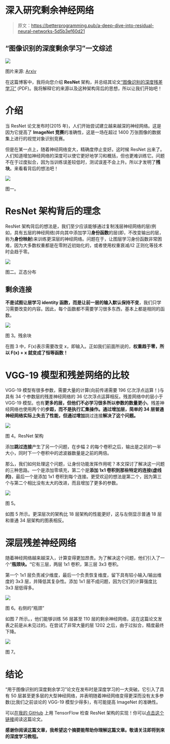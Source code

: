 # 深入研究剩余神经网络

> 原文：<https://betterprogramming.pub/a-deep-dive-into-residual-neural-networks-5d5b3ef60d21>

## “图像识别的深度剩余学习”一文综述

![](img/36c3034de788d07f5d1f7b1c1ccc1ebc.png)

图片来源: [Arxiv](https://arxiv.org/pdf/1512.03385.pdf)

在这篇博客中，我将向您介绍 **ResNet** 架构，并总结其论文[“图像识别的深度残差学习”](https://arxiv.org/pdf/1512.03385.pdf) (PDF)。我将解释它的来源以及这种架构背后的思想，所以让我们开始吧！

# 介绍

当 ResNet 论文发布时(2015 年)，人们开始尝试建立越来越深的神经网络。这是因为它提高了 **ImageNet 竞赛**的准确性，这是一场在超过 1400 万张图像的数据集上进行的视觉对象识别竞赛。

但是在某一点上，随着神经网络变大，精确度停止变好。这时候 ResNet 出来了。人们知道增加神经网络的深度可以使它更好地学习和概括，但也更难训练它。问题不在于过度拟合，因为当训练误差较低时，测试误差不会上升。所以才发明了**残块**。来看看背后的想法吧！

![](img/6bc0ae06117ac37c4c5b8b6cef7cbdd1.png)

图一。

# ResNet 架构背后的理念

ResNet 架构背后的想法是，我们至少应该能够通过复制浅层神经网络的层(例如，具有五层的神经网络)并向其中添加学习**身份函数**的层(即，不改变输出的层，称为**身份映射**)来训练更深层的神经网络。问题在于，让图层学习身份函数非常困难，因为大多数权重都是在零附近初始化的，或者使用权重衰减/l2 正则化等技术时会趋于零。

![](img/c75e6311affcab112b3aece897b989f5.png)

图二。正态分布

## 剩余连接

**不是试图让层学习 identity 函数，而是让前一层的输入默认保持不变**，我们只学习需要改变的内容。因此，每个函数都不需要学习很多东西，基本上都是相同的函数。

![](img/46d04d8ac30226b55467205d0ac44cdc.png)

图 3。残余块

在图 3 中，F(x)表示需要改变 x，即输入。正如我们前面所说的，**权重趋于零，所以 F(x) + x 就变成了恒等函数！**

# VGG-19 模型和残差网络的比较

VGG-19 模型有很多参数，需要大量的计算(向前传递需要 196 亿次浮点运算！)与具有 34 个参数层的残差神经网络的 36 亿次浮点运算相反。残差网络中的层小于 VGG-19 模型。也有**更多的层，但他们不必学习很多所以参数的数量更小**。残差神经网络也使用两个的**步距，而不是执行汇集操作。通过增加层，简单的 34 层普通神经网络实际上失去了性能，但通过增加**跳过连接**解决了这个问题。**

![](img/2b9613d2b6e8e9a5abf3ff8363d5f432.png)

图 4。ResNet 架构

添加**跳过连接**产生了另一个问题，在步幅 2 的每个卷积之后，输出是之前的一半大小，同时下一个卷积中的滤波器数量是之前的两倍。

那么，我们如何处理这个问题，让身份功能发挥作用呢？本文探讨了解决这一问题的三种思路。一个是添加零填充，第二个是**添加 1x1 卷积到那些特定的连接(虚线的)**，最后一个是添加 1x1 卷积到每个连接。更受欢迎的想法是第二个，因为第三个与第二个相比没有太大的改进，而且增加了更多的参数。

![](img/205971852e1d18e6bc3fcc4e19458b99.png)

图 5。

如图 5 所示。更深层次的架构比 18 层架构的性能更好，这与左侧显示普通 18 层和普通 34 层架构的图表相反。

# 深层残差神经网络

随着神经网络越来越深入，计算变得更加昂贵。为了解决这个问题，他们引入了一个“**瓶颈块。**“它有三层，两层 1x1 卷积，第三层 3x3 卷积。

第一个 1x1 层负责减少维度，最后一个负责恢复维度，留下具有较小输入/输出维度的 3x3 层，并降低其复杂性。添加 1x1 层不成问题，因为它们的计算强度比 3x3 层低得多。

![](img/6d1c5f857595554464a22ab5f76caddd.png)

图 6。右侧的“瓶颈”

如图 7 所示。，他们能够训练 56 层甚至 110 层的剩余神经网络，这在这篇论文发表之前是从未见过的。在尝试了非常大量的层 1202 之后，由于过拟合，精度最终下降。

![](img/fbb964b88552b49666856f90de5c0600.png)

图 7。

# 结论

“用于图像识别的深度剩余学习”论文在发布时是深度学习的一大突破。它引入了具有 50 层甚至更多层的大型神经网络，并表明随着神经网络变得更深而没有太多参数(比我们之前谈论的 VGG-19 模型少得多)，有可能提高 ImageNet 的准确性。

可以[在我的 GitHub](https://github.com/aurelien-peden/Deep-Learning-paper-implementations/blob/master/resnet_tensorflow.py) 上用 TensorFlow 检查 ResNet 架构的实现！你可以[点击这个链接](https://arxiv.org/abs/1512.03385)阅读这篇论文。

**感谢你阅读这篇文章，我希望这个摘要能帮助你理解这篇文章。敬请关注即将到来的深度学习教程。**